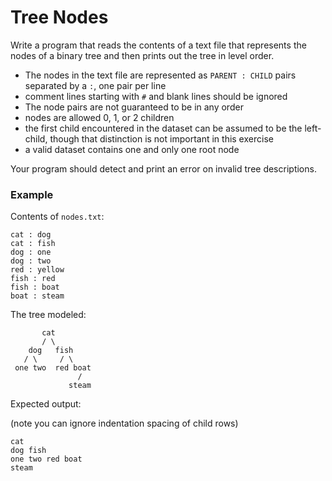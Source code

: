 Tree Nodes
==========

Write a program that reads the contents of a text file that represents the
nodes of a binary tree and then prints out the tree in level order.

- The nodes in the text file are represented as `PARENT : CHILD` pairs separated
  by a `:`, one pair per line
- comment lines starting with `#` and blank lines should be ignored
- The node pairs are not guaranteed to be in any order
- nodes are allowed 0, 1, or 2 children
- the first child encountered in the dataset can be assumed to be the
  left-child, though that distinction is not important in this exercise
- a valid dataset contains one and only one root node

Your program should detect and print an error on invalid tree descriptions.

### Example

Contents of `nodes.txt`:

```
cat : dog
cat : fish
dog : one
dog : two
red : yellow
fish : red
fish : boat
boat : steam
```

The tree modeled:

```
       cat
       / \
    dog   fish
   / \     / \
 one two  red boat
               /
             steam
```

Expected output:

(note you can ignore indentation spacing of child rows)

```
cat
dog fish
one two red boat
steam
```



            
